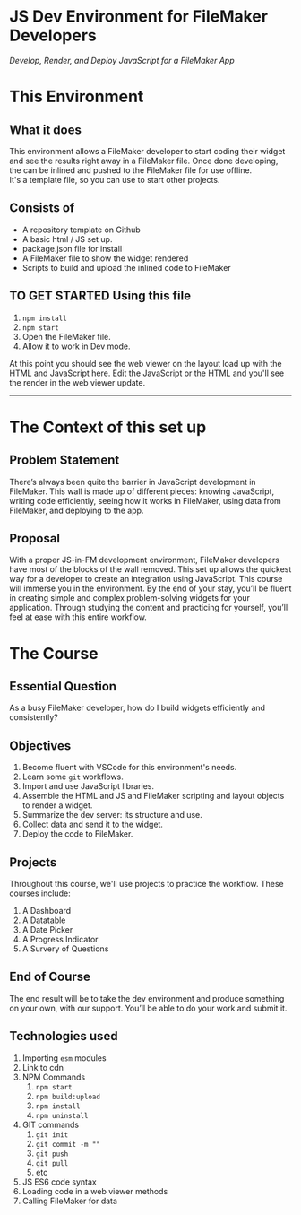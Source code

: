 # JS Dev Environment for FileMaker Developers

*Develop, Render, and Deploy JavaScript for a FileMaker App*

# This Environment
## What it does
This environment allows a FileMaker developer to start coding their widget and see the results right away in a FileMaker file. Once done developing, the can be inlined and pushed to the FileMaker file for use offline.
<br/>
It's a template file, so you can use to start other projects.
## Consists of
- A repository template on Github
- A basic html / JS set up.
- package.json file for install
- A FileMaker file to show the widget rendered
- Scripts to build and upload the inlined code to FileMaker
## TO GET STARTED Using this file
1. `npm install`
2. `npm start`
3. Open the FileMaker file.
4. Allow it to work in Dev mode.

At this point you should see the web viewer on the layout load up with the HTML and JavaScript here. Edit the JavaScript or the HTML and you'll see the render in the web viewer update.

***

# The Context of this set up
## Problem Statement

There’s always been quite the barrier in JavaScript development in FileMaker. This wall is made up of different pieces: knowing JavaScript, writing code efficiently, seeing how it works in FileMaker, using data from FileMaker, and deploying to the app. 

## Proposal

With a proper JS-in-FM development environment, FileMaker developers have most of the blocks of the wall removed. This set up allows the quickest way for a developer to create an integration using JavaScript.
This course will immerse you in the environment. By the end of your stay, you’ll be fluent in creating simple and complex problem-solving widgets for your application. Through studying the content and practicing for yourself, you’ll feel at ease with this entire workflow.



# The Course
## Essential Question

As a busy FileMaker developer, how do I build widgets efficiently and consistently?

## Objectives
1. Become fluent with VSCode for this environment's needs.
2. Learn some `git` workflows.
3. Import and use JavaScript libraries.
4. Assemble the HTML and JS and FileMaker scripting and layout objects to render a widget.
5. Summarize the dev server: its structure and use.
7. Collect data and send it to the widget.
8. Deploy the code to FileMaker.

## Projects
Throughout this course, we'll use projects to practice the workflow. These courses include:
1. A Dashboard
2. A Datatable
3. A Date Picker
4. A Progress Indicator
5. A Survery of Questions

## End of Course
The end result will be to take the dev environment and produce something on your own, with our support. You’ll be able to do your work and submit it.

## Technologies used
1. Importing `esm` modules
2. Link to cdn
3. NPM Commands
    1. `npm start`
    2. `npm build:upload`
    3. `npm install`
    4. `npm uninstall`
4. GIT commands
    1. `git init`
    2. `git commit -m ""`
    3. `git push`
    4. `git pull`
    5. etc
5. JS ES6 code syntax
6. Loading code in a web viewer methods
7. Calling FileMaker for data


